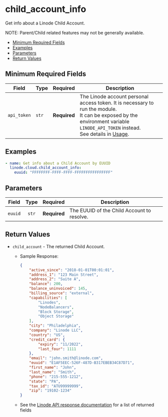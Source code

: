 # child_account_info

Get info about a Linode Child Account.

NOTE: Parent/Child related features may not be generally available.

- [Minimum Required Fields](#minimum-required-fields)
- [Examples](#examples)
- [Parameters](#parameters)
- [Return Values](#return-values)

## Minimum Required Fields
| Field       | Type  | Required     | Description                                                                                                                                                                                                              |
|-------------|-------|--------------|--------------------------------------------------------------------------------------------------------------------------------------------------------------------------------------------------------------------------|
| `api_token` | `str` | **Required** | The Linode account personal access token. It is necessary to run the module. <br/>It can be exposed by the environment variable `LINODE_API_TOKEN` instead. <br/>See details in [Usage](https://github.com/linode/ansible_linode?tab=readme-ov-file#usage). |

## Examples

```yaml
- name: Get info about a Child Account by EUUID
  linode.cloud.child_account_info:
    euuid: "FFFFFFFF-FFFF-FFFF-FFFFFFFFFFFFFFFF"
```


## Parameters

| Field     | Type | Required | Description                                                                  |
|-----------|------|----------|------------------------------------------------------------------------------|
| `euuid` | <center>`str`</center> | <center>**Required**</center> | The EUUID of the Child Account to resolve.   |

## Return Values

- `child_account` - The returned Child Account.

    - Sample Response:
        ```json
        {
            "active_since": "2018-01-01T00:01:01",
            "address_1": "123 Main Street",
            "address_2": "Suite A",
            "balance": 200,
            "balance_uninvoiced": 145,
            "billing_source": "external",
            "capabilities": [
                "Linodes",
                "NodeBalancers",
                "Block Storage",
                "Object Storage"
            ],
            "city": "Philadelphia",
            "company": "Linode LLC",
            "country": "US",
            "credit_card": {
                "expiry": "11/2022",
                "last_four": 1111
            },
            "email": "john.smith@linode.com",
            "euuid": "E1AF5EEC-526F-487D-B317EBEB34C87D71",
            "first_name": "John",
            "last_name": "Smith",
            "phone": "215-555-1212",
            "state": "PA",
            "tax_id": "ATU99999999",
            "zip": "19102-1234"
        }
        ```
    - See the [Linode API response documentation](https://techdocs.akamai.com/linode-api/reference/get-child-account) for a list of returned fields


